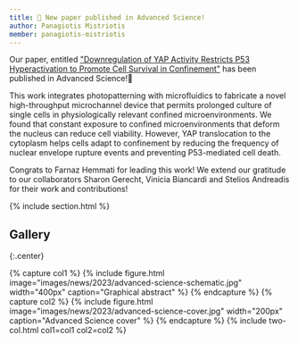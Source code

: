 ```yaml
---
title: 📣 New paper published in Advanced Science!
author: Panagiotis Mistriotis
member: panagiotis-mistriotis
---
```


Our paper, entitled ["Downregulation of YAP Activity Restricts P53 Hyperactivation to Promote Cell Survival in Confinement"](https://onlinelibrary.wiley.com/doi/full/10.1002/advs.202302228) has been published in Advanced Science!🎉
 
This work integrates photopatterning with microfluidics to fabricate a novel high-throughput microchannel device that permits prolonged culture of single cells in physiologically relevant confined microenvironments. We found that constant exposure to confined microenvironments that deform the nucleus can reduce cell viability. However, YAP translocation to the cytoplasm helps cells adapt to confinement by reducing the frequency of nuclear envelope rupture events and preventing P53-mediated cell death.
  
Congrats to Farnaz Hemmati for leading this work! We extend our gratitude to our collaborators Sharon Gerecht, Vinicia Biancardi and Stelios Andreadis for their work and contributions!

{% include section.html %}

## Gallery

{:.center}

{% capture col1 %}
{%
  include figure.html
  image="images/news/2023/advanced-science-schematic.jpg"
  width="400px"
  caption="Graphical abstract"
%}
{% endcapture %}
{% capture col2 %}
{%
  include figure.html
  image="images/news/2023/advanced-science-cover.jpg"
  width="200px"
  caption="Advanced Science cover"
%}
{% endcapture %}
{% include two-col.html col1=col1 col2=col2 %}

